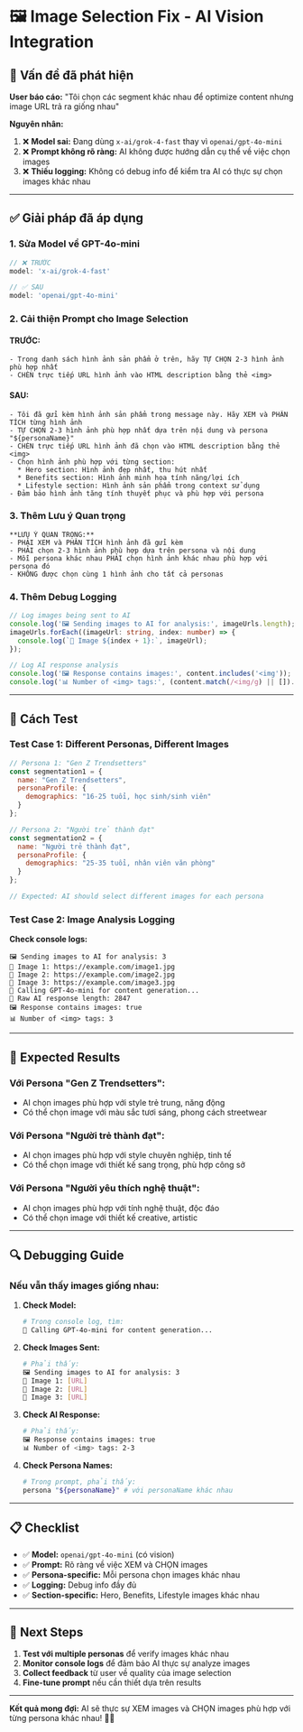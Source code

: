 # 🖼️ Image Selection Fix - AI Vision Integration

## 🚨 Vấn đề đã phát hiện

**User báo cáo:** "Tôi chọn các segment khác nhau để optimize content nhưng image URL trả ra giống nhau"

**Nguyên nhân:**
1. ❌ **Model sai:** Đang dùng `x-ai/grok-4-fast` thay vì `openai/gpt-4o-mini`
2. ❌ **Prompt không rõ ràng:** AI không được hướng dẫn cụ thể về việc chọn images
3. ❌ **Thiếu logging:** Không có debug info để kiểm tra AI có thực sự chọn images khác nhau

---

## ✅ Giải pháp đã áp dụng

### 1. **Sửa Model về GPT-4o-mini**
```typescript
// ❌ TRƯỚC
model: 'x-ai/grok-4-fast'

// ✅ SAU  
model: 'openai/gpt-4o-mini'
```

### 2. **Cải thiện Prompt cho Image Selection**

#### **TRƯỚC:**
```
- Trong danh sách hình ảnh sản phẩm ở trên, hãy TỰ CHỌN 2-3 hình ảnh phù hợp nhất
- CHÈN trực tiếp URL hình ảnh vào HTML description bằng thẻ <img>
```

#### **SAU:**
```
- Tôi đã gửi kèm hình ảnh sản phẩm trong message này. Hãy XEM và PHÂN TÍCH từng hình ảnh
- TỰ CHỌN 2-3 hình ảnh phù hợp nhất dựa trên nội dung và persona "${personaName}"
- CHÈN trực tiếp URL hình ảnh đã chọn vào HTML description bằng thẻ <img>
- Chọn hình ảnh phù hợp với từng section:
  * Hero section: Hình ảnh đẹp nhất, thu hút nhất
  * Benefits section: Hình ảnh minh họa tính năng/lợi ích
  * Lifestyle section: Hình ảnh sản phẩm trong context sử dụng
- Đảm bảo hình ảnh tăng tính thuyết phục và phù hợp với persona
```

### 3. **Thêm Lưu ý Quan trọng**

```
**LƯU Ý QUAN TRỌNG:**
- PHẢI XEM và PHÂN TÍCH hình ảnh đã gửi kèm
- PHẢI chọn 2-3 hình ảnh phù hợp dựa trên persona và nội dung
- Mỗi persona khác nhau PHẢI chọn hình ảnh khác nhau phù hợp với persona đó
- KHÔNG được chọn cùng 1 hình ảnh cho tất cả personas
```

### 4. **Thêm Debug Logging**

```typescript
// Log images being sent to AI
console.log('🖼️ Sending images to AI for analysis:', imageUrls.length);
imageUrls.forEach((imageUrl: string, index: number) => {
  console.log(`📸 Image ${index + 1}:`, imageUrl);
});

// Log AI response analysis
console.log('🖼️ Response contains images:', content.includes('<img'));
console.log('📊 Number of <img> tags:', (content.match(/<img/g) || []).length);
```

---

## 🧪 Cách Test

### **Test Case 1: Different Personas, Different Images**

```javascript
// Persona 1: "Gen Z Trendsetters"
const segmentation1 = {
  name: "Gen Z Trendsetters",
  personaProfile: {
    demographics: "16-25 tuổi, học sinh/sinh viên"
  }
};

// Persona 2: "Người trẻ thành đạt"  
const segmentation2 = {
  name: "Người trẻ thành đạt",
  personaProfile: {
    demographics: "25-35 tuổi, nhân viên văn phòng"
  }
};

// Expected: AI should select different images for each persona
```

### **Test Case 2: Image Analysis Logging**

**Check console logs:**
```
🖼️ Sending images to AI for analysis: 3
📸 Image 1: https://example.com/image1.jpg
📸 Image 2: https://example.com/image2.jpg  
📸 Image 3: https://example.com/image3.jpg
🤖 Calling GPT-4o-mini for content generation...
📝 Raw AI response length: 2847
🖼️ Response contains images: true
📊 Number of <img> tags: 3
```

---

## 🎯 Expected Results

### **Với Persona "Gen Z Trendsetters":**
- AI chọn images phù hợp với style trẻ trung, năng động
- Có thể chọn image với màu sắc tươi sáng, phong cách streetwear

### **Với Persona "Người trẻ thành đạt":**
- AI chọn images phù hợp với style chuyên nghiệp, tinh tế
- Có thể chọn image với thiết kế sang trọng, phù hợp công sở

### **Với Persona "Người yêu thích nghệ thuật":**
- AI chọn images phù hợp với tính nghệ thuật, độc đáo
- Có thể chọn image với thiết kế creative, artistic

---

## 🔍 Debugging Guide

### **Nếu vẫn thấy images giống nhau:**

1. **Check Model:**
   ```bash
   # Trong console log, tìm:
   🤖 Calling GPT-4o-mini for content generation...
   ```

2. **Check Images Sent:**
   ```bash
   # Phải thấy:
   🖼️ Sending images to AI for analysis: 3
   📸 Image 1: [URL]
   📸 Image 2: [URL]
   📸 Image 3: [URL]
   ```

3. **Check AI Response:**
   ```bash
   # Phải thấy:
   🖼️ Response contains images: true
   📊 Number of <img> tags: 2-3
   ```

4. **Check Persona Names:**
   ```bash
   # Trong prompt, phải thấy:
   persona "${personaName}" # với personaName khác nhau
   ```

---

## 📋 Checklist

- ✅ **Model:** `openai/gpt-4o-mini` (có vision)
- ✅ **Prompt:** Rõ ràng về việc XEM và CHỌN images
- ✅ **Persona-specific:** Mỗi persona chọn images khác nhau
- ✅ **Logging:** Debug info đầy đủ
- ✅ **Section-specific:** Hero, Benefits, Lifestyle images khác nhau

---

## 🚀 Next Steps

1. **Test với multiple personas** để verify images khác nhau
2. **Monitor console logs** để đảm bảo AI thực sự analyze images
3. **Collect feedback** từ user về quality của image selection
4. **Fine-tune prompt** nếu cần thiết dựa trên results

---

**Kết quả mong đợi:** AI sẽ thực sự XEM images và CHỌN images phù hợp với từng persona khác nhau! 🎯✨
